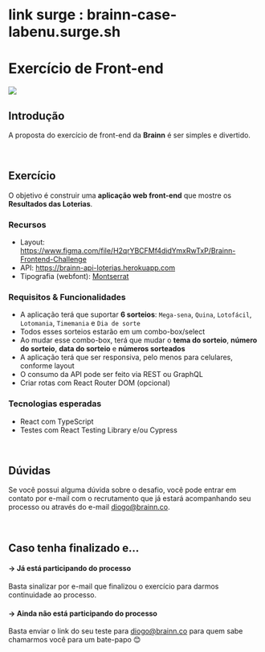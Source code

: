 # link surge : brainn-case-labenu.surge.sh

# Exercício de Front-end

<img src="https://user-images.githubusercontent.com/2853428/116301437-65c01a00-a776-11eb-9ae8-7d6d9cf3d128.png">

## Introdução

A proposta do exercício de front-end da **Brainn** é ser simples e divertido.

<br>

## Exercício

O objetivo é construir uma **aplicação web front-end** que mostre os **Resultados das Loterias**.

### Recursos

- Layout: https://www.figma.com/file/H2qrYBCFMf4didYmxRwTxP/Brainn-Frontend-Challenge
- API: https://brainn-api-loterias.herokuapp.com
- Tipografia (webfont): [Montserrat](https://fonts.google.com/specimen/Montserrat)

### Requisitos & Funcionalidades

- A aplicação terá que suportar **6 sorteios**: `Mega-sena`, `Quina`, `Lotofácil`, `Lotomania`, `Timemania` e `Dia de sorte`
- Todos esses sorteios estarão em um combo-box/select
- Ao mudar esse combo-box, terá que mudar o **tema do sorteio**, **número do sorteio**, **data do sorteio** e **números sorteados**
- A aplicação terá que ser responsiva, pelo menos para celulares, conforme layout
- O consumo da API pode ser feito via REST ou GraphQL
- Criar rotas com React Router DOM (opcional)

### Tecnologias esperadas

- React com TypeScript
- Testes com React Testing Library e/ou Cypress

<br>

## Dúvidas

Se você possui alguma dúvida sobre o desafio, você pode entrar em contato por e-mail com o recrutamento que já estará acompanhando seu processo ou através do e-mail diogo@brainn.co.

<br>

## Caso tenha finalizado e...

#### → Já está participando do processo

Basta sinalizar por e-mail que finalizou o exercício para darmos continuidade ao processo.

#### → Ainda não está participando do processo

Basta enviar o link do seu teste para diogo@brainn.co para quem sabe chamarmos você para um bate-papo 😊
